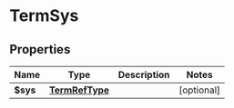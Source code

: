 
# TermSys

## Properties
Name | Type | Description | Notes
------------ | ------------- | ------------- | -------------
**$sys** | [**TermRefType**](TermRefType.md) |  |  [optional]



